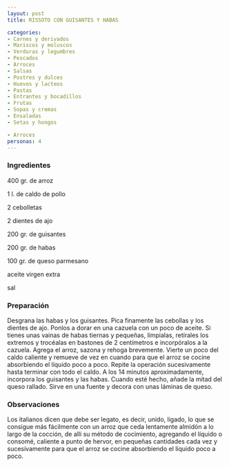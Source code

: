```yaml
---
layout: post
title: RISSOTO CON GUISANTES Y HABAS

categories:
- Carnes y derivados
- Mariscos y moluscos
- Verduras y legumbres
- Pescados
- Arroces
- Salsas
- Postres y dulces
- Huevos y lacteos
- Pastas
- Entrantes y bocadillos
- Frutas
- Sopas y cremas
- Ensaladas
- Setas y hongos

- Arroces
personas: 4 
---
```

<h3>Ingredientes</h3>
400 gr. de arroz

1 l. de caldo de pollo

2 cebolletas

2 dientes de ajo

200 gr. de guisantes

200 gr. de habas

100 gr. de queso parmesano

aceite virgen extra

sal

<h3>Preparación</h3>
Desgrana las habas y los guisantes. Pica finamente las cebollas y los dientes de ajo. Ponlos a dorar en una cazuela con un poco de aceite. Si tienes unas vainas de habas tiernas y pequeñas, límpialas, retírales los extremos y trocéalas en bastones de 2 centímetros e incorpóralos a la cazuela. Agrega el arroz, sazona y rehoga brevemente. Vierte un poco del caldo caliente y remueve de vez en cuando para que el arroz se cocine absorbiendo el líquido poco a poco. Repite la operación sucesivamente hasta terminar con todo el caldo. A los 14 minutos aproximadamente, incorpora los guisantes y las habas. Cuando esté hecho, añade la mitad del queso rallado. Sirve en una fuente y decora con unas láminas de queso.

<h3>Observaciones</h3>
Los italianos dicen que debe ser legato, es decir, unido, ligado, lo que se consigue más fácilmente con un arroz que ceda lentamente almidón a lo largo de la cocción, de allí su método de cocimiento, agregando el líquido o consomé, caliente a punto de hervor, en pequeñas cantidades cada vez y sucesivamente para que el arroz se cocine absorbiendo el líquido poco a poco.

